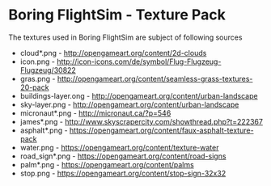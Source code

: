 # Boring FlightSim - Texture Pack

The textures used in Boring FlightSim are subject of following sources

- cloud*.png - http://opengameart.org/content/2d-clouds
- icon.png - http://icon-icons.com/de/symbol/Flug-Flugzeug-Flugzeug/30822
- gras.png - http://opengameart.org/content/seamless-grass-textures-20-pack
- buildings-layer.ong - http://opengameart.org/content/urban-landscape
- sky-layer.png - http://opengameart.org/content/urban-landscape
- micronaut*.png - http://micronaut.ca/?p=546
- james*.png - http://www.skyscrapercity.com/showthread.php?t=222367
- asphalt*.png - https://opengameart.org/content/faux-asphalt-texture-pack
- water.png - https://opengameart.org/content/texture-water
- road_sign*.png - https://opengameart.org/content/road-signs
- palm*.png - https://opengameart.org/content/palms
- stop.png - https://opengameart.org/content/stop-sign-32x32
